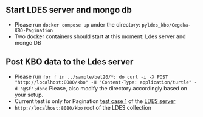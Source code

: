 ## Start LDES server and mongo db

- Please run ```docker compose up``` under the directory: ```pyldes_kbo/Cegeka-KBO-Pagination```
- Two docker containers should start at this moment: Ldes server and mongo DB

## Post KBO data to the Ldes server

- Please run ```for f in ../sample/bel20/*; do curl -i -X POST "http://localhost:8080/kbo" -H "Content-Type: application/turtle" -d "@$f";done```
Please, also modify the directory accordingly based on your setup.
- Current test is only for Pagination [test case 1](../../Conformance%20Testing/TressSpec/TreeSpecTestPlan.md#test-case-1-) of the [LDES server](https://github.com/Informatievlaanderen/VSDS-LDESServer4J)
- ```http://localhost:8080/kbo``` root of the LDES collection
